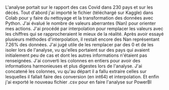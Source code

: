 L'analyse portait sur le rapport des cas Covid dans 230 pays et sur les décès. Tout d'abord j'ai importé le fichier (téléchargé sur Kaggle) dans Colab pour y faire du nettoyage et la transformation des données avec Python.
J'ai évalué le nombre de valeurs aberrantes (Nan) pour orienter mes actions. J'ai procédé par interpolation pour remplacer les valeurs avec les chiffres qui se rapprocheraient le mieux de la réalité. Après avoir essayé plusieurs méthodes d'interpolation, il restait encore des Nan représentant 7.26% des données. J'ai jugé utile de les remplacer par des 0 et de les isoler lors de l'analyse, vu qu'elles portaient sur des pays qui avaient initialement peu de cas et dont les autres informations n'étaient pas renseignées.
J'ai converti les colonnes en entiers pour avoir des informations harmonieuses et plus digestes lors de l'analyse. J'ai concatené les colonnes, vu qu'au départ il a fallu extraire celles sur lesquelles il fallait faire des conversion (en int64) et interpolation.
Et enfin j'ai exporté le nouveau fichier .csv pour en faire l'analyse sur PowerBI
